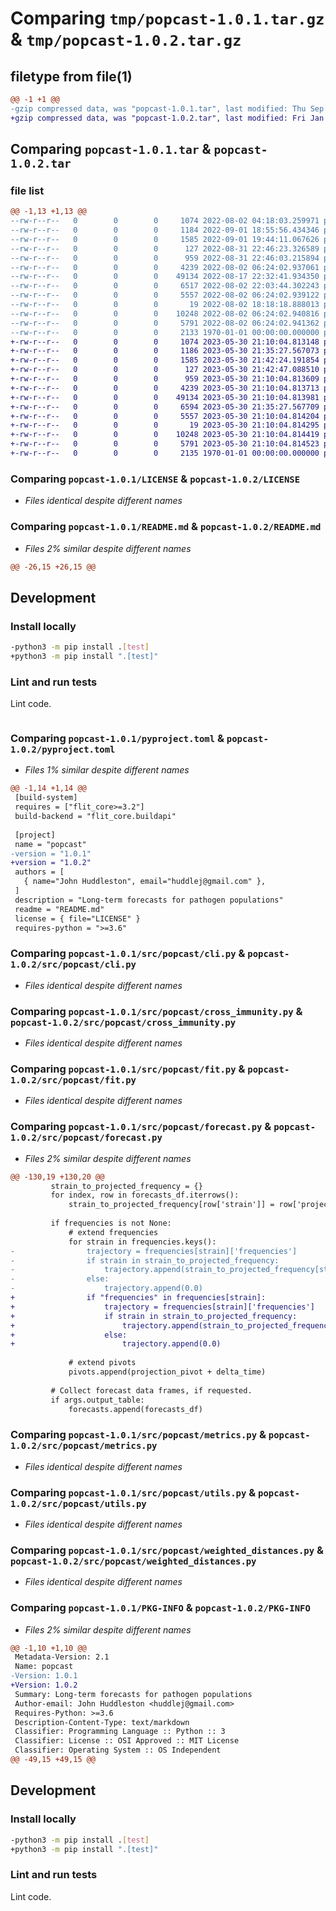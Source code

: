 # Comparing `tmp/popcast-1.0.1.tar.gz` & `tmp/popcast-1.0.2.tar.gz`

## filetype from file(1)

```diff
@@ -1 +1 @@
-gzip compressed data, was "popcast-1.0.1.tar", last modified: Thu Sep  1 19:45:51 2022, max compression
+gzip compressed data, was "popcast-1.0.2.tar", last modified: Fri Jan  1 00:00:00 2016, max compression
```

## Comparing `popcast-1.0.1.tar` & `popcast-1.0.2.tar`

### file list

```diff
@@ -1,13 +1,13 @@
--rw-r--r--   0        0        0     1074 2022-08-02 04:18:03.259971 popcast-1.0.1/LICENSE
--rw-r--r--   0        0        0     1184 2022-09-01 18:55:56.434346 popcast-1.0.1/README.md
--rw-r--r--   0        0        0     1585 2022-09-01 19:44:11.067626 popcast-1.0.1/pyproject.toml
--rw-r--r--   0        0        0      127 2022-08-31 22:46:23.326589 popcast-1.0.1/src/popcast/__init__.py
--rw-r--r--   0        0        0      959 2022-08-31 22:46:03.215894 popcast-1.0.1/src/popcast/cli.py
--rw-r--r--   0        0        0     4239 2022-08-02 06:24:02.937061 popcast-1.0.1/src/popcast/cross_immunity.py
--rw-r--r--   0        0        0    49134 2022-08-17 22:32:41.934350 popcast-1.0.1/src/popcast/fit.py
--rw-r--r--   0        0        0     6517 2022-08-02 22:03:44.302243 popcast-1.0.1/src/popcast/forecast.py
--rw-r--r--   0        0        0     5557 2022-08-02 06:24:02.939122 popcast-1.0.1/src/popcast/metrics.py
--rw-r--r--   0        0        0       19 2022-08-02 18:18:18.888013 popcast-1.0.1/src/popcast/nextcast.py
--rw-r--r--   0        0        0    10248 2022-08-02 06:24:02.940816 popcast-1.0.1/src/popcast/utils.py
--rw-r--r--   0        0        0     5791 2022-08-02 06:24:02.941362 popcast-1.0.1/src/popcast/weighted_distances.py
--rw-r--r--   0        0        0     2133 1970-01-01 00:00:00.000000 popcast-1.0.1/PKG-INFO
+-rw-r--r--   0        0        0     1074 2023-05-30 21:10:04.813148 popcast-1.0.2/LICENSE
+-rw-r--r--   0        0        0     1186 2023-05-30 21:35:27.567073 popcast-1.0.2/README.md
+-rw-r--r--   0        0        0     1585 2023-05-30 21:42:24.191854 popcast-1.0.2/pyproject.toml
+-rw-r--r--   0        0        0      127 2023-05-30 21:42:47.088510 popcast-1.0.2/src/popcast/__init__.py
+-rw-r--r--   0        0        0      959 2023-05-30 21:10:04.813609 popcast-1.0.2/src/popcast/cli.py
+-rw-r--r--   0        0        0     4239 2023-05-30 21:10:04.813713 popcast-1.0.2/src/popcast/cross_immunity.py
+-rw-r--r--   0        0        0    49134 2023-05-30 21:10:04.813981 popcast-1.0.2/src/popcast/fit.py
+-rw-r--r--   0        0        0     6594 2023-05-30 21:35:27.567709 popcast-1.0.2/src/popcast/forecast.py
+-rw-r--r--   0        0        0     5557 2023-05-30 21:10:04.814204 popcast-1.0.2/src/popcast/metrics.py
+-rw-r--r--   0        0        0       19 2023-05-30 21:10:04.814295 popcast-1.0.2/src/popcast/nextcast.py
+-rw-r--r--   0        0        0    10248 2023-05-30 21:10:04.814419 popcast-1.0.2/src/popcast/utils.py
+-rw-r--r--   0        0        0     5791 2023-05-30 21:10:04.814523 popcast-1.0.2/src/popcast/weighted_distances.py
+-rw-r--r--   0        0        0     2135 1970-01-01 00:00:00.000000 popcast-1.0.2/PKG-INFO
```

### Comparing `popcast-1.0.1/LICENSE` & `popcast-1.0.2/LICENSE`

 * *Files identical despite different names*

### Comparing `popcast-1.0.1/README.md` & `popcast-1.0.2/README.md`

 * *Files 2% similar despite different names*

```diff
@@ -26,15 +26,15 @@
 ```
 
 ## Development
 
 ### Install locally
 
 ``` bash
-python3 -m pip install .[test]
+python3 -m pip install ".[test]"
 ```
 
 ### Lint and run tests
 
 Lint code.
 
 ``` bash
```

### Comparing `popcast-1.0.1/pyproject.toml` & `popcast-1.0.2/pyproject.toml`

 * *Files 1% similar despite different names*

```diff
@@ -1,14 +1,14 @@
 [build-system]
 requires = ["flit_core>=3.2"]
 build-backend = "flit_core.buildapi"
 
 [project]
 name = "popcast"
-version = "1.0.1"
+version = "1.0.2"
 authors = [
   { name="John Huddleston", email="huddlej@gmail.com" },
 ]
 description = "Long-term forecasts for pathogen populations"
 readme = "README.md"
 license = { file="LICENSE" }
 requires-python = ">=3.6"
```

### Comparing `popcast-1.0.1/src/popcast/cli.py` & `popcast-1.0.2/src/popcast/cli.py`

 * *Files identical despite different names*

### Comparing `popcast-1.0.1/src/popcast/cross_immunity.py` & `popcast-1.0.2/src/popcast/cross_immunity.py`

 * *Files identical despite different names*

### Comparing `popcast-1.0.1/src/popcast/fit.py` & `popcast-1.0.2/src/popcast/fit.py`

 * *Files identical despite different names*

### Comparing `popcast-1.0.1/src/popcast/forecast.py` & `popcast-1.0.2/src/popcast/forecast.py`

 * *Files 2% similar despite different names*

```diff
@@ -130,19 +130,20 @@
         strain_to_projected_frequency = {}
         for index, row in forecasts_df.iterrows():
             strain_to_projected_frequency[row['strain']] = row['projected_frequency']
 
         if frequencies is not None:
             # extend frequencies
             for strain in frequencies.keys():
-                trajectory = frequencies[strain]['frequencies']
-                if strain in strain_to_projected_frequency:
-                    trajectory.append(strain_to_projected_frequency[strain])
-                else:
-                    trajectory.append(0.0)
+                if "frequencies" in frequencies[strain]:
+                    trajectory = frequencies[strain]['frequencies']
+                    if strain in strain_to_projected_frequency:
+                        trajectory.append(strain_to_projected_frequency[strain])
+                    else:
+                        trajectory.append(0.0)
 
             # extend pivots
             pivots.append(projection_pivot + delta_time)
 
         # Collect forecast data frames, if requested.
         if args.output_table:
             forecasts.append(forecasts_df)
```

### Comparing `popcast-1.0.1/src/popcast/metrics.py` & `popcast-1.0.2/src/popcast/metrics.py`

 * *Files identical despite different names*

### Comparing `popcast-1.0.1/src/popcast/utils.py` & `popcast-1.0.2/src/popcast/utils.py`

 * *Files identical despite different names*

### Comparing `popcast-1.0.1/src/popcast/weighted_distances.py` & `popcast-1.0.2/src/popcast/weighted_distances.py`

 * *Files identical despite different names*

### Comparing `popcast-1.0.1/PKG-INFO` & `popcast-1.0.2/PKG-INFO`

 * *Files 2% similar despite different names*

```diff
@@ -1,10 +1,10 @@
 Metadata-Version: 2.1
 Name: popcast
-Version: 1.0.1
+Version: 1.0.2
 Summary: Long-term forecasts for pathogen populations
 Author-email: John Huddleston <huddlej@gmail.com>
 Requires-Python: >=3.6
 Description-Content-Type: text/markdown
 Classifier: Programming Language :: Python :: 3
 Classifier: License :: OSI Approved :: MIT License
 Classifier: Operating System :: OS Independent
@@ -49,15 +49,15 @@
 ```
 
 ## Development
 
 ### Install locally
 
 ``` bash
-python3 -m pip install .[test]
+python3 -m pip install ".[test]"
 ```
 
 ### Lint and run tests
 
 Lint code.
 
 ``` bash
```

